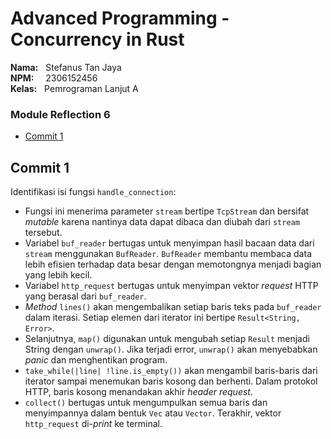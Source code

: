 # Advanced Programming - Concurrency in Rust
**Nama:**   &nbsp; Stefanus Tan Jaya<br>
**NPM:**    &nbsp;&ensp; 2306152456<br>
**Kelas:**  &nbsp; Pemrograman Lanjut A<br>

### Module Reflection 6
- [Commit 1](#commit-1)

## Commit 1
Identifikasi isi fungsi `handle_connection`:
- Fungsi ini menerima parameter `stream` bertipe `TcpStream` dan bersifat _mutable_ karena nantinya data dapat dibaca dan diubah dari `stream` tersebut.
- Variabel `buf_reader` bertugas untuk menyimpan hasil bacaan data dari `stream` menggunakan `BufReader`. `BufReader` membantu membaca data lebih efisien terhadap data besar dengan memotongnya menjadi bagian yang lebih kecil.
- Variabel `http_request` bertugas untuk menyimpan vektor _request_ HTTP yang berasal dari `buf_reader`.
- _Method_ `lines()` akan mengembalikan setiap baris teks pada `buf_reader` dalam iterasi. Setiap elemen dari iterator ini bertipe `Result<String, Error>`.
- Selanjutnya, `map()` digunakan untuk mengubah setiap `Result` menjadi String dengan `unwrap()`. Jika terjadi error, `unwrap()` akan menyebabkan _panic_ dan menghentikan program.
- `take_while(|line| !line.is_empty())` akan mengambil baris-baris dari iterator sampai menemukan baris kosong dan berhenti. Dalam protokol HTTP, baris kosong menandakan akhir _header request_.
- `collect()` bertugas untuk mengumpulkan semua baris dan menyimpannya dalam bentuk `Vec` atau `Vector`. Terakhir, vektor `http_request` di-_print_ ke terminal. 